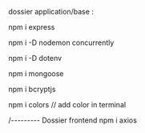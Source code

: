 dossier application/base :

npm i express

npm i -D nodemon concurrently

npm i -D dotenv

npm i mongoose

npm i bcryptjs

npm i colors  // add color in terminal


/--------- Dossier frontend
npm i axios
